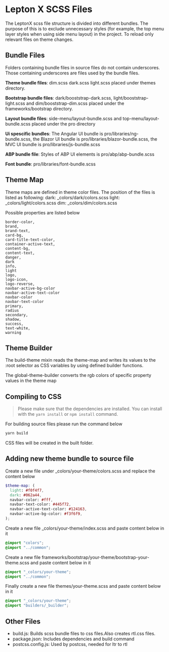 # Lepton X SCSS Files

The LeptonX scss file structure is divided into different bundles. The purpose of this is to exclude unnecessary styles (for example, the top menu layer styles when using side menu layout) in the project. To reload only relevant files on theme changes.

## Bundle Files

Folders containing bundle files in source files do not contain underscores. Those containing underscores are files used by the bundle files.

**Theme bundle files**: dim.scss dark.scss light.scss placed under themes directory.

**Bootstrap bundle files**: dark/booststrap-dark.scss, light/booststrap-light.scss and dim/booststrap-dim.scss placed under the frameworks/bootstrap directory.

**Layout bundle files**: side-menu/layout-bundle.scss and top-menu/layout-bundle.scss placed under the pro directory

**Ui spescific bundles**: The Angular UI bundle is pro/libraries/ng-bundle.scss, the Blazor UI bundle is pro/libraries/blazor-bundle.scss, the MVC UI bundle is pro/libraries/js-bundle.scss

**ABP bundle file**: Styles of ABP UI elements is pro/abp/abp-bundle.scss

**Font bundle**: pro/libraries/font-bundle.scss

## Theme Map

Theme maps are defined in theme color files. The position of the files is listed as following:
dark: \_colors/dark/colors.scss
light: \_colors/light/colors.scss
dim: \_colors/dim/colors.scss

Possible properties are listed below

```
border-color,
brand,
brand-text,
card-bg,
card-title-text-color,
container-active-text,
content-bg,
content-text,
danger,
dark
info,
light
logo,
logo-icon,
logo-reverse,
navbar-active-bg-color
navbar-active-text-color
navbar-color
navbar-text-color
primary,
radius
secondary,
shadow,
success,
text-white,
warning
```

## Theme Builder

The build-theme mixin reads the theme-map and writes its values to the :root selector as CSS variables by using defined builder functions.

The global-theme-builder converts the rgb colors of specific property values in the theme map

## Compiling to CSS

> Please make sure that the dependencies are installed. You can install with the `yarn install` or `npm install` command.

For building source files please run the command below

```bash
yarn build
```

CSS files will be created in the built folder.

## Adding new theme bundle to source file

Create a new file under \_colors/your-theme/colors.scss and replace the content below

```scss
$theme-map: (
  light: #f0f4f7,
  dark: #062a44,
  navbar-color: #fff,
  navbar-text-color: #445f72,
  navbar-active-text-color: #124163,
  navbar-active-bg-color: #f3f6f9,
);
```

Create a new file \_colors/your-theme/index.scss and paste content below in it

```scss
@import "colors";
@import "../common";
```

Create a new file frameworks/bootstrap/your-theme/bootstrap-your-theme.scss and paste content below in it

```scss
@import "_colors/your-theme";
@import "../common";
```

Finally create a new file themes/your-theme.scss and paste content below in it

```scss
@import "_colors/your-theme";
@import "builders/_builder";
```

## Other Files

- build.js: Builds scss bundle files to css files.Also creates rtl.css files.
- package.json: Includes dependencies and build command
- postcss.config.js: Used by postcss, needed for ltr to rtl
